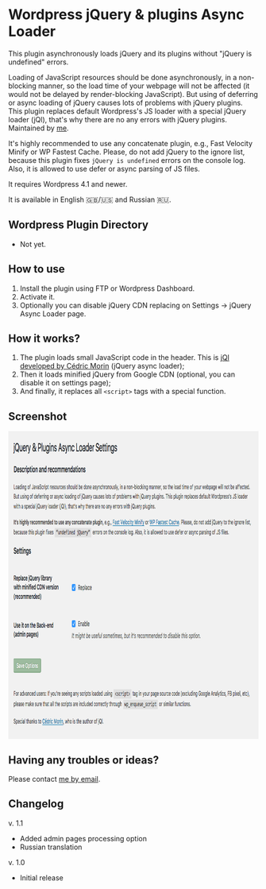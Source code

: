 # Wordpress jQuery & plugins Async Loader
This plugin asynchronously loads jQuery and its plugins without "jQuery is undefined" errors.

Loading of JavaScript resources should be done asynchronously, in a non-blocking manner, so the load time of your webpage will not be affected (it would not be delayed by render-blocking JavaScript). But using of deferring or async loading of jQuery causes lots of problems with jQuery plugins. This plugin replaces default Wordpress's JS loader with a special jQuery loader (jQl), that's why there are no any errors with jQuery plugins.
Maintained by [me](https://www.upwork.com/freelancers/~019842b9db9697a094).

It's highly recommended to use any concatenate plugin, e.g., Fast Velocity Minify or WP Fastest Cache. Please, do not add jQuery to the ignore list, because this plugin fixes `jQuery is undefined` errors on the console log. Also, it is allowed to use defer or async parsing of JS files.

It requires Wordpress 4.1 and newer.

It is available in English :gb:/:us: and Russian :ru:.


## Wordpress Plugin Directory
* Not yet.

## How to use
1. Install the plugin using FTP or Wordpress Dashboard.
2. Activate it.
3. Optionally you can disable jQuery CDN replacing on Settings &rarr; jQuery Async Loader page.

## How it works?
1. The plugin loads small JavaScript code in the header. This is [jQl developed by Cédric Morin](https://github.com/Cerdic/jQl) (jQuery async loader);
2. Then it loads minified jQuery from Google CDN (optional, you can disable it on settings page);
3. And finally, it replaces all `<script>` tags with a special function.

## Screenshot
<img src="/assets/screenshot-1.png" align="center" height="620" width="949" alt="jQuery Async Loader Settings Page" >

## Having any troubles or ideas?
Please contact [me by email](mailto:kb@kernel-it.ru).

## Changelog
v. 1.1
* Added admin pages processing option
* Russian translation

v. 1.0
* Initial release